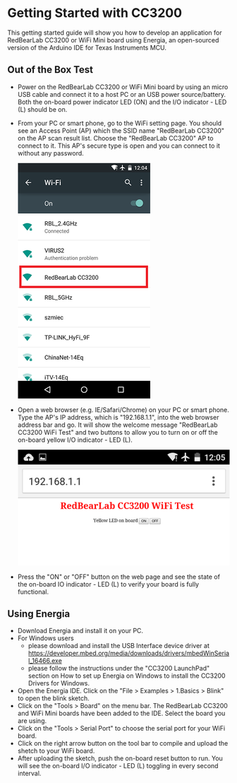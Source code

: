 # Getting Started with CC3200

This getting started guide will show you how to develop an application for RedBearLab CC3200 or WiFi Mini board using Energia, an open-sourced version of the Arduino IDE for Texas Instruments MCU.

## Out of the Box Test

* Power on the RedBearLab CC3200 or WiFi Mini board by using an micro USB cable and connect it to a host PC or an USB power source/battery. Both the on-board power indicator LED (ON) and the I/O indicator - LED (L) should be on.

* From your PC or smart phone, go to the WiFi setting page. You should see an Access Point (AP) which the SSID name "RedBearLab CC3200" on the AP scan result list. Choose the "RedBearLab CC3200" AP to connect to it. This AP's secure type is open and you can connect to it without any password.

	![image](Images/AP_List.png)

* Open a web browser (e.g. IE/Safari/Chrome) on your PC or smart phone. Type the AP's IP address, which is "192.168.1.1", into the web browser address bar and go. It will show the welcome message "RedBearLab CC3200 WiFi Test" and two buttons to allow you to turn on or off the on-board yellow I/O indicator - LED (L).

	![image](Images/RBL_AP_WebServer.png)

* Press the "ON" or "OFF" button on the web page and see the state of the on-board IO indicator - LED (L) to verify your board is fully functional.

## Using Energia

* Download Energia and install it on your PC.
* For Windows users
	* please download and install the USB Interface device driver at https://developer.mbed.org/media/downloads/drivers/mbedWinSerial_16466.exe
	* please follow the instructions under the "CC3200 LaunchPad" section on How to set up Energia on Windows to install the CC3200 Drivers for Windows.
* Open the Energia IDE. Click on the "File > Examples > 1.Basics > Blink" to open the blink sketch.
* Click on the "Tools > Board" on the menu bar. The RedBearLab CC3200 and WiFi Mini boards have been added to the IDE. Select the board you are using.
* Click on the "Tools > Serial Port" to choose the serial port for your WiFi board.
* Click on the right arrow button on the tool bar to compile and upload the shetch to your WiFi board.
* After uploading the sketch, push the on-board reset button to run. You will see the on-board I/O indicator - LED (L) toggling in every second interval.